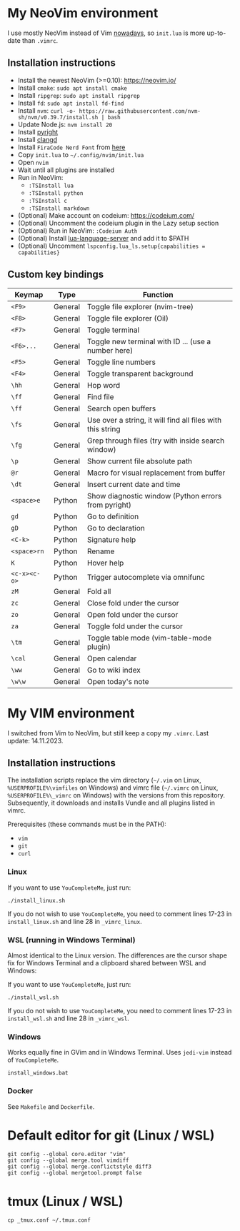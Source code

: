 # My NeoVim environment

I use mostly NeoVim instead of Vim [nowadays](nowadays), so `init.lua` is more up-to-date than `.vimrc`.

## Installation instructions

- Install the newest NeoVim (>=0.10): https://neovim.io/
- Install `cmake`: `sudo apt install cmake`
- Install `ripgrep`: `sudo apt install ripgrep`
- Install `fd`: `sudo apt install fd-find`
- Install `nvm`: `curl -o- https://raw.githubusercontent.com/nvm-sh/nvm/v0.39.7/install.sh | bash`
- Update Node.js: `nvm install 20`
- Install [pyright](https://microsoft.github.io/pyright/#/installation)
- Install [clangd](https://clangd.llvm.org/)
- Install `FiraCode Nerd Font` from [here](https://www.nerdfonts.com/font-downloads)
- Copy `init.lua` to `~/.config/nvim/init.lua`
- Open `nvim`
- Wait until all plugins are installed
- Run in NeoVim:
    - `:TSInstall lua`
    - `:TSInstall python`
    - `:TSInstall c`
    - `:TSInstall markdown`
- (Optional) Make account on codeium: https://codeium.com/
- (Optional) Uncomment the codeium plugin in the Lazy setup section
- (Optional) Run in NeoVim: `:Codeium Auth`
- (Optional) Install [lua-language-server](https://luals.github.io/wiki/build/) and add it to $PATH
- (Optional) Uncomment `lspconfig.lua_ls.setup{capabilities = capabilities}`

## Custom key bindings

| Keymap       | Type    | Function                                                   |
|--------------|---------|------------------------------------------------------------|
| `<F9>`       | General | Toggle file explorer (nvim-tree)                           |
| `<F8>`       | General | Toggle file explorer (Oil)                                 |
| `<F7>`       | General | Toggle terminal                                            |
| `<F6>...`    | General | Toggle new terminal with ID ... (use a number here)        |
| `<F5>`       | General | Toggle line numbers                                        |
| `<F4>`       | General | Toggle transparent background                              |
| `\hh`        | General | Hop word                                                   |
| `\ff`        | General | Find file                                                  |
| `\ff`        | General | Search open buffers                                        |
| `\fs`        | General | Use over a string, it will find all files with this string |
| `\fg`        | General | Grep through files (try with <c-f> inside search window)   |
| `\p`         | General | Show current file absolute path                            |
| `@r`         | General | Macro for visual replacement from buffer                   |
| `\dt`        | General | Insert current date and time                               |
| `<space>e`   | Python  | Show diagnostic window (Python errors from pyright)        |
| `gd`         | Python  | Go to definition                                           |
| `gD`         | Python  | Go to declaration                                          |
| `<C-k>`      | Python  | Signature help                                             |
| `<space>rn`  | Python  | Rename                                                     |
| `K`          | Python  | Hover help                                                 |
| `<c-x><c-o>` | Python  | Trigger autocomplete via omnifunc                          |
| `zM`         | General | Fold all                                                   |
| `zc`         | General | Close fold under the cursor                                |
| `zo`         | General | Open fold under the cursor                                 |
| `za`         | General | Toggle fold under the cursor                               |
| `\tm`        | General | Toggle table mode (vim-table-mode plugin)                  |
| `\cal`       | General | Open calendar                                              |
| `\ww`        | General | Go to wiki index                                           |
| `\w\w`       | General | Open today's note                                          |


# My VIM environment

I switched from Vim to NeoVim, but still keep a copy my `.vimrc`. Last update: 14.11.2023.

## Installation instructions

The installation scripts replace the vim directory (`~/.vim` on Linux, `%USERPROFILE%\vimfiles` on Windows) and vimrc file (`~/.vimrc` on Linux, `%USERPROFILE%\_vimrc` on Windows) with the versions from this repository. Subsequently, it downloads and installs Vundle and all plugins listed in vimrc.

Prerequisites (these commands must be in the PATH):
- `vim`
- `git`
- `curl`

### Linux

If you want to use `YouCompleteMe`, just run:
```
./install_linux.sh
```

If you do not wish to use `YouCompleteMe`, you need to comment lines 17-23 in `install_linux.sh` and line 28 in `_vimrc_linux`.

### WSL (running in Windows Terminal)

Almost identical to the Linux version. The differences are the cursor shape fix for Windows Terminal and a clipboard shared between WSL and Windows:

If you want to use `YouCompleteMe`, just run:
```
./install_wsl.sh
```

If you do not wish to use `YouCompleteMe`, you need to comment lines 17-23 in `install_wsl.sh` and line 28 in `_vimrc_wsl`.

### Windows

Works equally fine in GVim and in Windows Terminal.
Uses `jedi-vim` instead of `YouCompleteMe`.
```
install_windows.bat
```

### Docker

See `Makefile` and `Dockerfile`.

# Default editor for git (Linux / WSL)
```
git config --global core.editor "vim"
git config --global merge.tool vimdiff
git config --global merge.conflictstyle diff3
git config --global mergetool.prompt false
```

# tmux (Linux / WSL)
```
cp _tmux.conf ~/.tmux.conf
```
